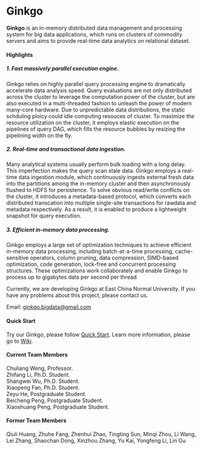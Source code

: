 
# Ginkgo

**Ginkgo** is an in-memory distributed data management and processing system for big data applications, which runs on clusters of commodity servers and aims to provide real-time data analytics on relational dataset. 

#### Highlights

##### 1. Fast massively parallel execution engine.

Ginkgo relies on highly parallel query processing engine to dramatically accelerate data analysis speed. Query evaluations are not only distributed across the cluster to leverage the computation power of the cluster, but are also executed in a multi-threaded fashion to unleash the power of modern many-core hardware. Due to unpredictable data distributions, the static schduling ploicy could idle computing resouces of cluster.
To maximize the resource utilization on the cluster, it employs elastic execution on the pipelines of query DAG, which fills the resource bubbles by resizing the pipelining width on the fly.

##### 2. Real-time and transactional data ingestion.

Many analytical systems usually perform bulk loading with a long delay. This imperfection makes the query scan stale data. Ginkgo employs a real-time data ingestion module, which continuously ingests external fresh data into the partitions among the in-memory cluster and then asynchronously flushed to HDFS for persistence. To solve obvious read/write conflicts on the cluster, it introduces a metadata-based protocol, which converts each distributed transcation into multiple single-site transactions for rawdata and metadata respectively. As a result, it is enabled to produce a lightweight snapshot for query execution.

##### 3. Efficient in-memory data processing.

Ginkgo employs a large set of optimization techniques to achieve efficient in-memory data processing, including batch-at-a-time processing, cache-sensitive operators, column pruning, data compression, SIMD-based optimization, code generation, lock-free and concurrent processing structures. These optimizations work collaborately and enable Ginkgo to process up to gigabytes data per second per thread.


Currently, we are developing Ginkgo at East China Normal University. If you have any problems about this project, please contact us.

Email: ginkgo.bigdata@gmail.com

#### Quick Start
Try our Ginkgo, please follow [Quick Start](https://github.com/daseECNU/Ginkgo/wiki/Installation-steps).
Learn more information, please go to [Wiki](https://github.com/daseECNU/Ginkgo/wiki/home).

#### Current Team Members

Chuliang Weng, Professor. 
<br /> 
Zhifang Li, Ph.D. Student. 
<br /> 
Shangwei Wu, Ph.D. Student. 
<br /> 
Xiaopeng Fan, Ph.D. Student. 
<br /> 
Zeyu He, Postgraduate Student.
<br /> 
Beicheng Peng, Postgraduate Student.
<br /> 
Xiaoshuang Peng, Postgraduate Student. 

#### Former Team Members
Qiuli Huang, Zhuhe Fang, Zhenhui Zhao, Tingting Sun, Minqi Zhou, Li Wang, Lei Zhang, Shaochan Dong, Xinzhou Zhang, Yu Kai, Yongfeng Li, Lin Gu
 
